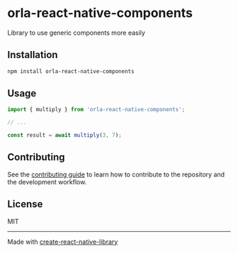 # orla-react-native-components

Library to use generic components more easily

## Installation

```sh
npm install orla-react-native-components
```

## Usage

```js
import { multiply } from 'orla-react-native-components';

// ...

const result = await multiply(3, 7);
```

## Contributing

See the [contributing guide](CONTRIBUTING.md) to learn how to contribute to the repository and the development workflow.

## License

MIT

---

Made with [create-react-native-library](https://github.com/callstack/react-native-builder-bob)
